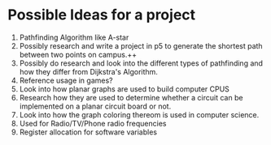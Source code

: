 # Possible Ideas for a project
1. Pathfinding Algorithm like A-star
  1. Possibly research and write a project in p5 to generate the shortest path between two points on campus.++
  2. Possibly do research and look into the different types of pathfinding and how they differ from Dijkstra's Algorithm.
  3. Reference usage in games?
2. Look into how planar graphs are used to build computer CPUS
  1. Research how they are used to determine whether a circuit can be implemented on a planar circuit board or not.
3. Look into how the graph coloring thereom is used in computer science.
  1. Used for Radio/TV/Phone radio frequencies
  2. Register allocation for software variables
